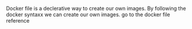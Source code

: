 Docker file is a declerative way to create our own images.
By following the docker syntaxx we can create our own images.
go to the docker file reference
